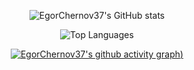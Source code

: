 <center>
  
![EgorChernov37's GitHub stats](https://github-readme-stats.vercel.app/api?username=EgorChernov37&count_private=true&show_icons=true&theme=dark&hide_title=true) 

![Top Languages](https://github-readme-stats.vercel.app/api/top-langs/?username=EgorChernov37&exclude_repo=frityet.github.io,Blog,wiki,CoDZombies-H3VR,MeatKit,WurstLink,OkBot,robot&theme=dark&hide=cmake,makefile,shaderlab,mathematica,hlsl)

[![EgorChernov37's github activity graph](https://github-readme-activity-graph.cyclic.app/graph?username=EgorChernov37&theme=dracula))](https://github.com/ashutosh00710/github-readme-activity-graph)
  
</center>
